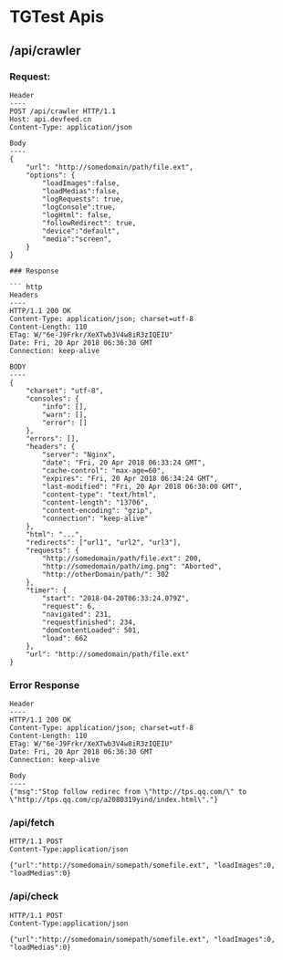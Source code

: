 # TGTest Apis

## /api/crawler

### Request:

``` http
Header
----
POST /api/crawler HTTP/1.1
Host: api.devfeed.cn
Content-Type: application/json

Body
----
{
    "url": "http://somedomain/path/file.ext",
    "options": {
        "loadImages":false,
        "loadMedias":false,
        "logRequests": true,
        "logConsole":true,
        "logHtml": false,
        "followRedirect": true,
        "device":"default",
        "media":"screen",
    }
}

### Response

``` http
Headers
----
HTTP/1.1 200 OK
Content-Type: application/json; charset=utf-8
Content-Length: 110
ETag: W/"6e-J9Frkr/XeXTwb3V4w8iR3zIQEIU"
Date: Fri, 20 Apr 2018 06:36:30 GMT
Connection: keep-alive

BODY
----
{
    "charset": "utf-8",
    "consoles": {
        "info": [],
        "warn": [],
        "error": []
    },
    "errors": [],
    "headers": {
        "server": "Nginx",
        "date": "Fri, 20 Apr 2018 06:33:24 GMT",
        "cache-control": "max-age=60",
        "expires": "Fri, 20 Apr 2018 06:34:24 GMT",
        "last-modified": "Fri, 20 Apr 2018 06:30:00 GMT",
        "content-type": "text/html",
        "content-length": "13706",
        "content-encoding": "gzip",
        "connection": "keep-alive"
    },
    "html": "...",
    "redirects": ["url1", "url2", "url3"],
    "requests": {
        "http://somedomain/path/file.ext": 200,
        "http://somedomain/path/img.png": "Aborted",
        "http://otherDomain/path/": 302
    },
    "timer": {
        "start": "2018-04-20T06:33:24.079Z",
        "request": 6,
        "navigated": 231,
        "requestfinished": 234,
        "domContentLoaded": 501,
        "load": 662
    },
    "url": "http://somedomain/path/file.ext"
}
```

### Error Response
``` http
Header
----
HTTP/1.1 200 OK
Content-Type: application/json; charset=utf-8
Content-Length: 110
ETag: W/"6e-J9Frkr/XeXTwb3V4w8iR3zIQEIU"
Date: Fri, 20 Apr 2018 06:36:30 GMT
Connection: keep-alive

Body
----
{"msg":"Stop follow redirec from \"http://tps.qq.com/\" to \"http://tps.qq.com/cp/a2080319yind/index.html\"."}
```

### /api/fetch

```
HTTP/1.1 POST
Content-Type:application/json

{"url":"http://somedomain/somepath/somefile.ext", "loadImages":0, "loadMedias":0}
```

### /api/check

```
HTTP/1.1 POST
Content-Type:application/json

{"url":"http://somedomain/somepath/somefile.ext", "loadImages":0, "loadMedias":0}
```
